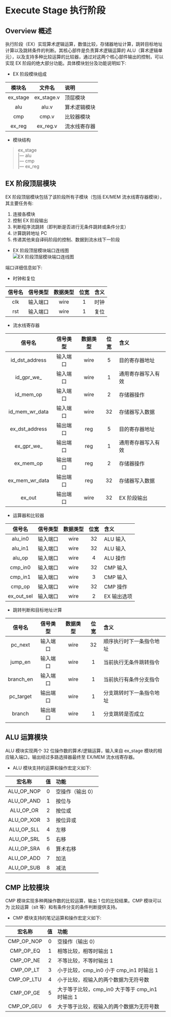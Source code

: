 # Execute Stage 执行阶段

## Overview 概述

执行阶段（EX）实现算术逻辑运算，数值比较，存储器地址计算，跳转目标地址计算以及跳转条件的判断。其核心部件是负责算术逻辑运算的 ALU（算术逻辑单元），以及支持多种比较运算的比较器，通过对这两个核心部件输出的控制，可以实现 EX 阶段的绝大部分功能。具体模块划分及功能说明如下:

- EX 阶段模块组成  

| 模块名 | 文件名 | 说明 |
|:---:|:---:|:---|
| ex_stage | ex_stage.v | 顶层模块 |
| alu      | alu.v      | 算术逻辑模块 |
| cmp      | cmp.v      | 比较器模块 |
| ex_reg   | ex_reg.v   | 流水线寄存器 |

- 模块结构
> ex_stage  
>    |— alu  
>    |— cmp  
>    |— ex_reg  

## EX 阶段顶层模块

EX 阶段顶层模块包括了该阶段所有子模块（包括 EX/MEM 流水线寄存器模块），其主要任务有:  

1. 连接各模块
2. 控制 EX 阶段输出
3. 判断程序流跳转（即判断是否进行无条件跳转或条件分支）
4. 计算跳转地址 PC
5. 传递其他来自译码阶段的控制、数据到流水线下一阶段


- EX 阶段顶层模块端口连线图  
![EX 阶段顶层模块端口连线图]()

端口详细信息如下:

- 时钟和复位

| 信号名 | 信号类型 | 数据类型 | 位宽 | 含义 |
| :---: | :---: | :---: | :---: | :---: |
| clk   | 输入端口 | wire    | 1   | 时钟 |
| rst   | 输入端口 | wire    | 1   | 复位 |

- 流水线寄存器

| 信号名 | 信号类型 | 数据类型 | 位宽 | 含义 |
| :---: | :---: | :---: | :---: | :--- |
| id_dst_address | 输入端口 | wire | 5   | 目的寄存器地址     |
| id_gpr_we_     | 输入端口 | wire | 1   | 通用寄存器写入有效  |
| id_mem_op      | 输入端口 | wire | 2   | 存储器操作         |
| id_mem_wr_data | 输入端口 | wire | 32  | 存储器写入数据     |
| ex_dst_address | 输出端口 | reg  | 5   | 目的寄存器地址     |
| ex_gpr_we_     | 输出端口 | reg  | 1   | 通用寄存器写入有效  |
| ex_mem_op      | 输出端口 | reg  | 2   | 存储器操作        |
| ex_mem_wr_data | 输出端口 | reg  | 32  | 存储器写入数据     |
| ex_out         | 输出端口 | wire | 32  | EX 阶段输出       |

- 运算器和比较器

| 信号名 | 信号类型 | 数据类型 | 位宽 | 含义 |
| :---: | :---: | :---: | :---: | :--- |
| alu_in0 | 输入端口 | wire | 32   | ALU 输入 |
| alu_in1 | 输入端口 | wire | 32   | ALU 输入 |
| alu_op  | 输入端口 | wire |  4   | ALU 操作 |
| cmp_in0 | 输入端口 | wire | 32   | CMP 输入 |
| cmp_in1 | 输入端口 | wire |  3   | CMP 输入 |
| cmp_op  | 输入端口 | wire | 32   | CMP 操作 |
| ex_out_sel | 输入端口 | wire | 2 | EX 输出选项 |

- 跳转判断和目标地址计算

| 信号名 | 信号类型 | 数据类型 | 位宽 | 含义 |
| :---: | :---: | :---: | :---: | :--- |
| pc_next | 输入端口 | wire | 32   | 顺序执行时下一条指令地址 |
| jump_en | 输入端口 | wire |  1   | 当前执行无条件跳转指令   |
| branch_en | 输入端口 | wire |  1 | 当前执行有条件分支指令   |
| pc_target | 输出端口 | wire |  1 | 分支跳转时下一条指令地址 |
| branch  | 输出端口 | wire |  1 | 分支跳转是否成立 |

## ALU 运算模块

ALU 模块实现两个 32 位操作数的算术/逻辑运算，输入来自 ex_stage 模块的相应输入端口，输出经过多路选择器最终至 EX/MEM 流水线寄存器。

- ALU 模块支持的运算和操作宏定义如下:

| 宏名称 | 值 | 功能 |
|:---:|:---:|:---|
| ALU_OP_NOP | 0 | 空操作（输出 0） |
| ALU_OP_AND | 1 | 按位与 |
| ALU_OP_OR  | 2 | 按位或 |
| ALU_OP_XOR | 3 | 按位异或 |
| ALU_OP_SLL | 4 | 左移 |
| ALU_OP_SRL | 5 | 右移 |
| ALU_OP_SRA | 6 | 算术右移 |
| ALU_OP_ADD | 7 | 加法 |
| ALU_OP_SUB | 8 | 减法 |

## CMP 比较模块

CMP 模块实现多种两操作数的比较运算，输出 1 位的比较结果。CMP 模块可以为 比较运算（slt 等）和有条件分支的条件判断提供支持。

- CMP 模块支持的笔记运算和操作宏定义如下:

| 宏名称 | 值 | 功能 |
|:---:|:---:|:---|
| CMP_OP_NOP | 0 | 空操作（输出 0） |
| CMP_OP_EQ  | 1 | 相等比较，相等时输出 1 |
| CMP_OP_NE  | 2 | 不等比较，不等时输出 1 |
| CMP_OP_LT  | 3 | 小于比较，cmp_in0 小于 cmp_in1 时输出 1 |
| CMP_OP_LTU | 4 | 小于比较，视输入的两个数据为无符号数 |
| CMP_OP_GE  | 5 | 大于等于比较，cmp_in0 大于等于 cmp_in1 时输出 1 |
| CMP_OP_GEU | 6 | 大于等于比较，视输入的两个数据为无符号数 |
